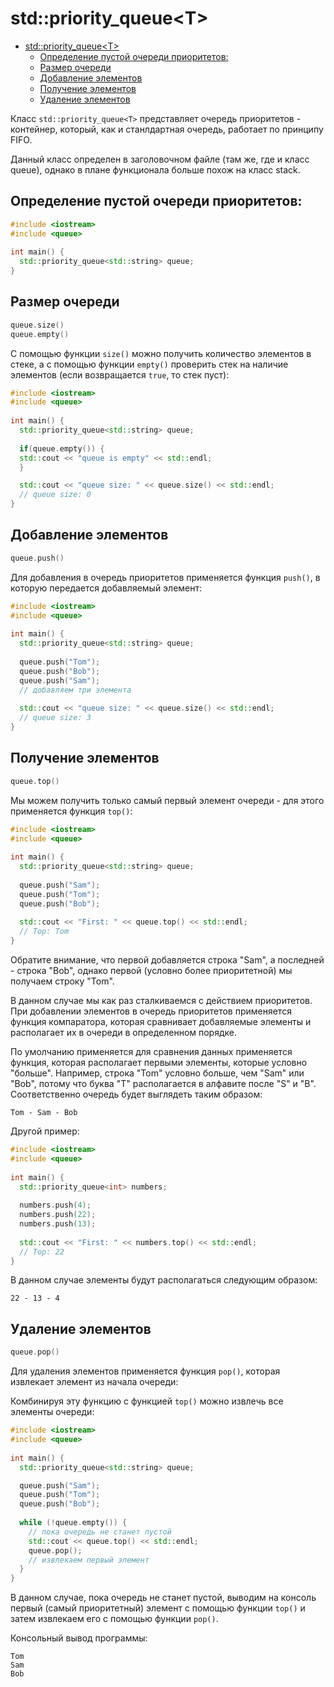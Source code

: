 # std::priority_queue\<T>

- [std::priority\_queue\<T\>](#stdpriority_queuet)
  - [Определение пустой очереди приоритетов:](#определение-пустой-очереди-приоритетов)
  - [Размер очереди](#размер-очереди)
  - [Добавление элементов](#добавление-элементов)
  - [Получение элементов](#получение-элементов)
  - [Удаление элементов](#удаление-элементов)

Класс `std::priority_queue<T>` представляет очередь приоритетов - контейнер, который, как и станлдартная очередь, работает по принципу FIFO. 

Данный класс определен в заголовочном файле <queue> (там же, где и класс queue), однако в плане функционала больше похож на класс stack.

## Определение пустой очереди приоритетов:

```c++
#include <iostream>
#include <queue>
 
int main() {
  std::priority_queue<std::string> queue;
}
```

## Размер очереди

```c++
queue.size()
queue.empty()
```

С помощью функции `size()` можно получить количество элементов в стеке, а с помощью функции `empty()` проверить стек на наличие элементов (если возвращается `true`, то стек пуст):

```c++
#include <iostream>
#include <queue>
 
int main() {
  std::priority_queue<std::string> queue;
  
  if(queue.empty()) {
  std::cout << "queue is empty" << std::endl;
  }

  std::cout << "queue size: " << queue.size() << std::endl;
  // queue size: 0
}

```
## Добавление элементов

```c++
queue.push()
```

Для добавления в очередь приоритетов применяется функция `push()`, в которую передается добавляемый элемент:

```c++
#include <iostream>
#include <queue>
 
int main() {
  std::priority_queue<std::string> queue;
 
  queue.push("Tom");
  queue.push("Bob");
  queue.push("Sam");
  // добавляем три элемента
 
  std::cout << "queue size: " << queue.size() << std::endl;
  // queue size: 3
}
```

## Получение элементов

```c++
queue.top()
```

Мы можем получить только самый первый элемент очереди - для этого применяется функция `top()`:

```c++
#include <iostream>
#include <queue>
 
int main() {
  std::priority_queue<std::string> queue;
 
  queue.push("Sam");
  queue.push("Tom");
  queue.push("Bob");
 
  std::cout << "First: " << queue.top() << std::endl;
  // Top: Tom
}
```

Обратите внимание, что первой добавляется строка "Sam", а последней - строка "Bob", однако первой (условно более приоритетной) мы получаем строку "Tom".

В данном случае мы как раз сталкиваемся с действием приоритетов. При добавлении элементов в очередь приоритетов применяется функция компаратора, которая сравнивает добавляемые элементы и располагает их в очереди в определенном порядке.

По умолчанию применяется для сравнения данных применяется функция, которая располагает первыми элементы, которые условно "больше". Например, строка "Tom" условно больше, чем "Sam" или "Bob", потому что буква "T" располагается в алфавите после "S" и "B". Соответственно очередь будет выглядеть таким образом:

```
Tom - Sam - Bob
```

Другой пример:

```c++
#include <iostream>
#include <queue>
 
int main() {
  std::priority_queue<int> numbers;
 
  numbers.push(4);
  numbers.push(22);
  numbers.push(13);
 
  std::cout << "First: " << numbers.top() << std::endl;
  // Top: 22
}
```

В данном случае элементы будут располагаться следующим образом:

```
22 - 13 - 4
```

## Удаление элементов

```c++
queue.pop()
```

Для удаления элементов применяется функция `pop()`, которая извлекает элемент из начала очереди:

Комбинируя эту функцию с функцией `top()` можно извлечь все элементы очереди:

```c++
#include <iostream>
#include <queue>
 
int main() {
  std::priority_queue<std::string> queue;

  queue.push("Sam");
  queue.push("Tom");
  queue.push("Bob");
 
  while (!queue.empty()) {
    // пока очередь не станет пустой
    std::cout << queue.top() << std::endl;
    queue.pop();
    // извлекаем первый элемент
  }
}
```

В данном случае, пока очередь не станет пустой, выводим на консоль первый (самый приоритетный) элемент с помощью функции `top()` и затем извлекаем его с помощью функции `pop()`.

Консольный вывод программы:

```
Tom
Sam
Bob
```